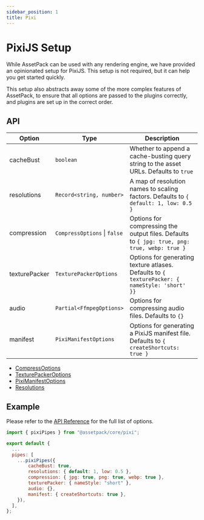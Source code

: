 ```yaml
---
sidebar_position: 1
title: Pixi
---
```


# PixiJS Setup

While AssetPack can be used with any rendering engine, we have provided an opinionated setup for PixiJS. This setup is not required, but it can help you get started quickly.

This setup also abstracts away some of the more complex features of AssetPack, to ensure that all options are passed to the plugins correctly, and plugins are set up in the correct order.

## API

| Option        | Type                         | Description                                                                                      |
| ------------- | ---------------------------- | ------------------------------------------------------------------------------------------------ |
| cacheBust     | `boolean`                    | Whether to append a cache-busting query string to the asset URLs. Defaults to `true`             |
| resolutions   | `Record<string, number>`     | A map of resolution names to scaling factors. Defaults to `{ default: 1, low: 0.5 }`             |
| compression   | `CompressOptions` \| `false` | Options for compressing the output files. Defaults to `{ jpg: true, png: true, webp: true }`     |
| texturePacker | `TexturePackerOptions`       | Options for generating texture atlases. Defaults to `{ texturePacker: { nameStyle: 'short' }}` |
| audio         | `Partial<FfmpegOptions>`     | Options for compressing audio files. Defaults to `{}`                                            |
| manifest      | `PixiManifestOptions`        | Options for generating a PixiJS manifest file. Defaults to `{ createShortcuts: true }`           |

- [CompressOptions](/docs/guide/pipes/compress#api)
- [TexturePackerOptions](/docs/guide/pipes/texture-packer#api)
- [PixiManifestOptions](/docs/guide/pipes/manifest#api)
- [Resolutions](/docs/guide/pipes/mipmap#api)

## Example

Please refer to the [API Reference](/docs/guide/configuration) for the full list of options.

```js
import { pixiPipes } from "@assetpack/core/pixi";

export default {
  ...
  pipes: [
    ...pixiPipes({
        cacheBust: true,
        resolutions: { default: 1, low: 0.5 },
        compression: { jpg: true, png: true, webp: true },
        texturePacker: { nameStyle: "short" },
        audio: {},
        manifest: { createShortcuts: true },
    }),
  ],
};
```
